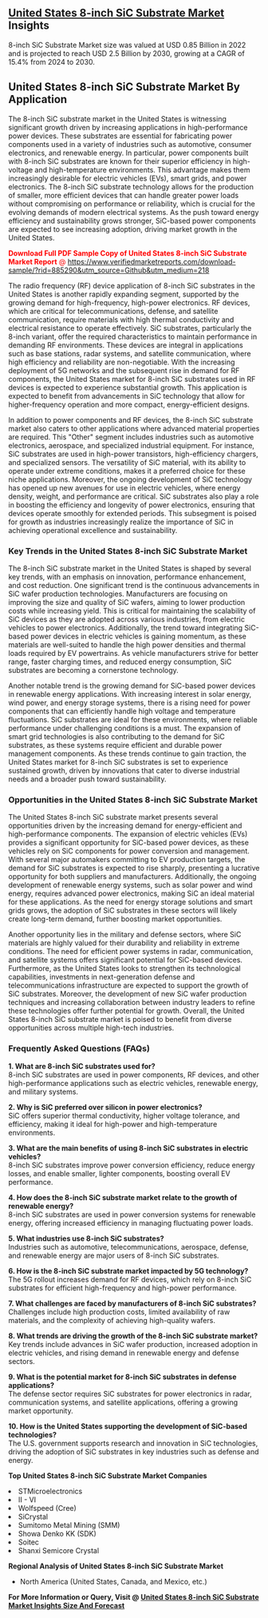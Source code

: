 <h2><a href="https://www.verifiedmarketreports.com/download-sample/?rid=885290&amp;utm_source=Github&amp;utm_medium=218" target="_blank">United States 8-inch SiC Substrate Market</a> Insights</h2><p>8-inch SiC Substrate Market size was valued at USD 0.85 Billion in 2022 and is projected to reach USD 2.5 Billion by 2030, growing at a CAGR of 15.4% from 2024 to 2030.</p><p><h2>United States 8-inch SiC Substrate Market By Application</h2> <p>The 8-inch SiC substrate market in the United States is witnessing significant growth driven by increasing applications in high-performance power devices. These substrates are essential for fabricating power components used in a variety of industries such as automotive, consumer electronics, and renewable energy. In particular, power components built with 8-inch SiC substrates are known for their superior efficiency in high-voltage and high-temperature environments. This advantage makes them increasingly desirable for electric vehicles (EVs), smart grids, and power electronics. The 8-inch SiC substrate technology allows for the production of smaller, more efficient devices that can handle greater power loads without compromising on performance or reliability, which is crucial for the evolving demands of modern electrical systems. As the push toward energy efficiency and sustainability grows stronger, SiC-based power components are expected to see increasing adoption, driving market growth in the United States. <p><span class=""><span style="color: #ff0000;"><strong>Download Full PDF Sample Copy of United States 8-inch SiC Substrate Market Report</strong> @ </span><a href="https://www.verifiedmarketreports.com/download-sample/?rid=885290&amp;utm_source=Github&amp;utm_medium=218" target="_blank">https://www.verifiedmarketreports.com/download-sample/?rid=885290&amp;utm_source=Github&amp;utm_medium=218</a></span></p> </p> <p>The radio frequency (RF) device application of 8-inch SiC substrates in the United States is another rapidly expanding segment, supported by the growing demand for high-frequency, high-power electronics. RF devices, which are critical for telecommunications, defense, and satellite communication, require materials with high thermal conductivity and electrical resistance to operate effectively. SiC substrates, particularly the 8-inch variant, offer the required characteristics to maintain performance in demanding RF environments. These devices are integral in applications such as base stations, radar systems, and satellite communication, where high efficiency and reliability are non-negotiable. With the increasing deployment of 5G networks and the subsequent rise in demand for RF components, the United States market for 8-inch SiC substrates used in RF devices is expected to experience substantial growth. This application is expected to benefit from advancements in SiC technology that allow for higher-frequency operation and more compact, energy-efficient designs. </p> <p>In addition to power components and RF devices, the 8-inch SiC substrate market also caters to other applications where advanced material properties are required. This "Other" segment includes industries such as automotive electronics, aerospace, and specialized industrial equipment. For instance, SiC substrates are used in high-power transistors, high-efficiency chargers, and specialized sensors. The versatility of SiC material, with its ability to operate under extreme conditions, makes it a preferred choice for these niche applications. Moreover, the ongoing development of SiC technology has opened up new avenues for use in electric vehicles, where energy density, weight, and performance are critical. SiC substrates also play a role in boosting the efficiency and longevity of power electronics, ensuring that devices operate smoothly for extended periods. This subsegment is poised for growth as industries increasingly realize the importance of SiC in achieving operational excellence and sustainability. </p> <h3>Key Trends in the United States 8-inch SiC Substrate Market</h3> <p>The 8-inch SiC substrate market in the United States is shaped by several key trends, with an emphasis on innovation, performance enhancement, and cost reduction. One significant trend is the continuous advancements in SiC wafer production technologies. Manufacturers are focusing on improving the size and quality of SiC wafers, aiming to lower production costs while increasing yield. This is critical for maintaining the scalability of SiC devices as they are adopted across various industries, from electric vehicles to power electronics. Additionally, the trend toward integrating SiC-based power devices in electric vehicles is gaining momentum, as these materials are well-suited to handle the high power densities and thermal loads required by EV powertrains. As vehicle manufacturers strive for better range, faster charging times, and reduced energy consumption, SiC substrates are becoming a cornerstone technology. <p>Another notable trend is the growing demand for SiC-based power devices in renewable energy applications. With increasing interest in solar energy, wind power, and energy storage systems, there is a rising need for power components that can efficiently handle high voltage and temperature fluctuations. SiC substrates are ideal for these environments, where reliable performance under challenging conditions is a must. The expansion of smart grid technologies is also contributing to the demand for SiC substrates, as these systems require efficient and durable power management components. As these trends continue to gain traction, the United States market for 8-inch SiC substrates is set to experience sustained growth, driven by innovations that cater to diverse industrial needs and a broader push toward sustainability. </p> <h3>Opportunities in the United States 8-inch SiC Substrate Market</h3> <p>The United States 8-inch SiC substrate market presents several opportunities driven by the increasing demand for energy-efficient and high-performance components. The expansion of electric vehicles (EVs) provides a significant opportunity for SiC-based power devices, as these vehicles rely on SiC components for power conversion and management. With several major automakers committing to EV production targets, the demand for SiC substrates is expected to rise sharply, presenting a lucrative opportunity for both suppliers and manufacturers. Additionally, the ongoing development of renewable energy systems, such as solar power and wind energy, requires advanced power electronics, making SiC an ideal material for these applications. As the need for energy storage solutions and smart grids grows, the adoption of SiC substrates in these sectors will likely create long-term demand, further boosting market opportunities. <p>Another opportunity lies in the military and defense sectors, where SiC materials are highly valued for their durability and reliability in extreme conditions. The need for efficient power systems in radar, communication, and satellite systems offers significant potential for SiC-based devices. Furthermore, as the United States looks to strengthen its technological capabilities, investments in next-generation defense and telecommunications infrastructure are expected to support the growth of SiC substrates. Moreover, the development of new SiC wafer production techniques and increasing collaboration between industry leaders to refine these technologies offer further potential for growth. Overall, the United States 8-inch SiC substrate market is poised to benefit from diverse opportunities across multiple high-tech industries. </p> <h3>Frequently Asked Questions (FAQs)</h3> <p><strong>1. What are 8-inch SiC substrates used for?</strong><br> 8-inch SiC substrates are used in power components, RF devices, and other high-performance applications such as electric vehicles, renewable energy, and military systems. </p> <p><strong>2. Why is SiC preferred over silicon in power electronics?</strong><br> SiC offers superior thermal conductivity, higher voltage tolerance, and efficiency, making it ideal for high-power and high-temperature environments. </p> <p><strong>3. What are the main benefits of using 8-inch SiC substrates in electric vehicles?</strong><br> 8-inch SiC substrates improve power conversion efficiency, reduce energy losses, and enable smaller, lighter components, boosting overall EV performance. </p> <p><strong>4. How does the 8-inch SiC substrate market relate to the growth of renewable energy?</strong><br> 8-inch SiC substrates are used in power conversion systems for renewable energy, offering increased efficiency in managing fluctuating power loads. </p> <p><strong>5. What industries use 8-inch SiC substrates?</strong><br> Industries such as automotive, telecommunications, aerospace, defense, and renewable energy are major users of 8-inch SiC substrates. </p> <p><strong>6. How is the 8-inch SiC substrate market impacted by 5G technology?</strong><br> The 5G rollout increases demand for RF devices, which rely on 8-inch SiC substrates for efficient high-frequency and high-power performance. </p> <p><strong>7. What challenges are faced by manufacturers of 8-inch SiC substrates?</strong><br> Challenges include high production costs, limited availability of raw materials, and the complexity of achieving high-quality wafers. </p> <p><strong>8. What trends are driving the growth of the 8-inch SiC substrate market?</strong><br> Key trends include advances in SiC wafer production, increased adoption in electric vehicles, and rising demand in renewable energy and defense sectors. </p> <p><strong>9. What is the potential market for 8-inch SiC substrates in defense applications?</strong><br> The defense sector requires SiC substrates for power electronics in radar, communication systems, and satellite applications, offering a growing market opportunity. </p> <p><strong>10. How is the United States supporting the development of SiC-based technologies?</strong><br> The U.S. government supports research and innovation in SiC technologies, driving the adoption of SiC substrates in key industries such as defense and energy. </p> </p><p><strong>Top United States 8-inch SiC Substrate Market Companies</strong></p><div data-test-id=""><p><li>STMicroelectronics</li><li> II - VI</li><li> Wolfspeed (Cree)</li><li> SiCrystal</li><li> Sumitomo Metal Mining (SMM)</li><li> Showa Denko KK (SDK)</li><li> Soitec</li><li> Shanxi Semicore Crystal</li></p><div><strong>Regional Analysis of&nbsp;United States 8-inch SiC Substrate Market</strong></div><ul><li dir="ltr"><p dir="ltr">North America&nbsp;(United States, Canada, and Mexico, etc.)</p></li></ul><p><strong>For More Information or Query, Visit @&nbsp;</strong><strong><a href="https://www.verifiedmarketreports.com/product/8-inch-sic-substrate-market/?utm_source=Github&amp;utm_medium=218" target="_blank">United States 8-inch SiC Substrate Market Insights Size And Forecast</a></strong></p></div>
